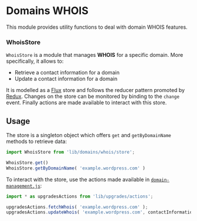 Domains WHOIS
=============

This module provides utility functions to deal with domain WHOIS features.

### WhoisStore

`WhoisStore` is a module that manages **WHOIS** for a specific domain. More specifically, it allows to:

* Retrieve a contact information for a domain
* Update a contact information for a domain

It is modelled as a [Flux](https://facebook.github.io/flux/docs/overview.html) store and follows the reducer pattern promoted by [Redux](http://rackt.org/redux/docs/basics/Reducers.html). Changes on the store can be monitored by binding to the `change` event. Finally actions are made available to interact with this store.

## Usage

The store is a singleton object which offers `get` and `getByDomainName` methods to retrieve data:

```js
import WhoisStore from 'lib/domains/whois/store';

WhoisStore.get()
WhoisStore.getByDomainName( 'example.wordpress.com' )
```

To interact with the store, use the actions made available in [`domain-management.js`](../../upgrades/actions/domain-management.js):

```js
import * as upgradesActions from 'lib/upgrades/actions';

upgradesActions.fetchWhois( 'example.wordpress.com' );
upgradesActions.updateWhois( 'example.wordpress.com', contactInformationData, true, onCompleteCallback );
```
